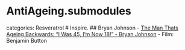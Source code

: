 # AntiAgeing.submodules
categories: Resveratrol  # Inspire. ## Bryan Johnson - [The Man Thats Ageing Backwards: “I Was 45, I’m Now 18!” - Bryan Johnson](https://youtu.be/1yfoonW1InE) - Film: Benjamin Button
